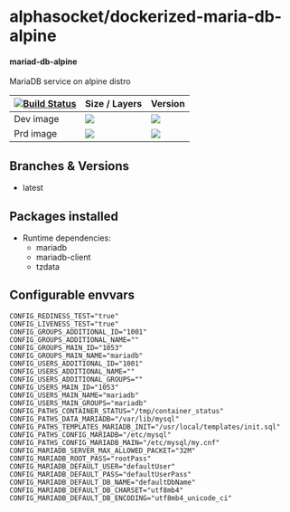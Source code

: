 # alphasocket/dockerized-maria-db-alpine
#### mariad-db-alpine
MariaDB service on alpine distro


| [![Build Status](https://semaphoreci.com/api/v1/alphasocket/dockerized-mariad-db-alpine/branches/latest/badge.svg)](https://semaphoreci.com/alphasocket/dockerized-mariad-db-alpine) | Size / Layers | Version |
| ----- | ----- | ----- |
| Dev image | [![](https://images.microbadger.com/badges/image/03192859189254/dockerized-mariad-db-alpine:latest.svg)](https://microbadger.com/images/03192859189254/mariad-db-alpine:latest ) | [![](https://images.microbadger.com/badges/version/03192859189254/dockerized-mariad-db-alpine:latest.svg)](https://microbadger.com/images/03192859189254/mariad-db-alpine:latest) |
| Prd image | [![](https://images.microbadger.com/badges/image/alphasocket/mariad-db-alpine:latest.svg)](https://microbadger.com/images/alphasocket/mariad-db-alpine:latest ) | [![](https://images.microbadger.com/badges/version/alphasocket/mariad-db-alpine:latest.svg)](https://microbadger.com/images/alphasocket/mariad-db-alpine:latest) |

## Branches & Versions
- latest


## Packages installed
- Runtime dependencies:
  + mariadb
  + mariadb-client
  + tzdata


## Configurable envvars
~~~
CONFIG_REDINESS_TEST="true"
CONFIG_LIVENESS_TEST="true"
CONFIG_GROUPS_ADDITIONAL_ID="1001"
CONFIG_GROUPS_ADDITIONAL_NAME=""
CONFIG_GROUPS_MAIN_ID="1053"
CONFIG_GROUPS_MAIN_NAME="mariadb"
CONFIG_USERS_ADDITIONAL_ID="1001"
CONFIG_USERS_ADDITIONAL_NAME=""
CONFIG_USERS_ADDITIONAL_GROUPS=""
CONFIG_USERS_MAIN_ID="1053"
CONFIG_USERS_MAIN_NAME="mariadb"
CONFIG_USERS_MAIN_GROUPS="mariadb"
CONFIG_PATHS_CONTAINER_STATUS="/tmp/container_status"
CONFIG_PATHS_DATA_MARIADB="/var/lib/mysql"
CONFIG_PATHS_TEMPLATES_MARIADB_INIT="/usr/local/templates/init.sql"
CONFIG_PATHS_CONFIG_MARIADB="/etc/mysql"
CONFIG_PATHS_CONFIG_MARIADB_MAIN="/etc/mysql/my.cnf"
CONFIG_MARIADB_SERVER_MAX_ALLOWED_PACKET="32M"
CONFIG_MARIADB_ROOT_PASS="rootPass"
CONFIG_MARIADB_DEFAULT_USER="defaultUser"
CONFIG_MARIADB_DEFAULT_PASS="defaultUserPass"
CONFIG_MARIADB_DEFAULT_DB_NAME="defaultDbName"
CONFIG_MARIADB_DEFAULT_DB_CHARSET="utf8mb4"
CONFIG_MARIADB_DEFAULT_DB_ENCODING="utf8mb4_unicode_ci"
~~~
